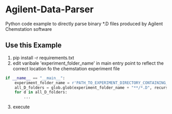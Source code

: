 # Agilent-Data-Parser
Python code example to directly parse binary *.D files produced by Agilent Chemstation software


## Use this Example
1. pip install -r requirements.txt
2. edit varibale 'experiment_folder_name' in main entry point to reflect the correct location fo the chemstation experiment file
```python
if __name__ == "__main__":
    experiment_folder_name = r'PATH_TO_EXPERIMENT_DIRECTORY_CONTAINING_.D_SUBDIRECTORIES'  # <---edit this line
    all_D_folders = glob.glob(experiment_folder_name + "**/*.D", recursive=False)
    for d in all_D_folders:
        ...
```
3. execute
